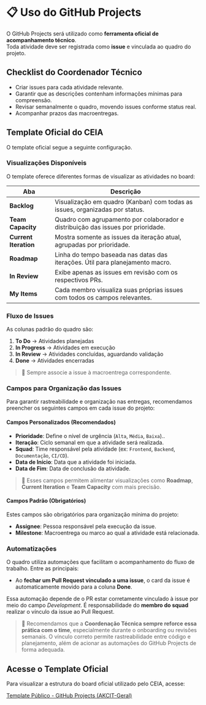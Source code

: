 # 📋 Uso do GitHub Projects

O GitHub Projects será utilizado como **ferramenta oficial de acompanhamento técnico**.  
Toda atividade deve ser registrada como **issue** e vinculada ao quadro do projeto.

## Checklist do Coordenador Técnico

- Criar issues para cada atividade relevante.
- Garantir que as descrições contenham informações mínimas para compreensão.
- Revisar semanalmente o quadro, movendo issues conforme status real.
- Acompanhar prazos das macroentregas.

## Template Oficial do CEIA

O template oficial segue a seguinte configuração.

### Visualizações Disponíveis

O template oferece diferentes formas de visualizar as atividades no board:

| Aba               | Descrição |
|-------------------|-----------|
| **Backlog**        | Visualização em quadro (Kanban) com todas as issues, organizadas por status. |
| **Team Capacity**  | Quadro com agrupamento por colaborador e distribuição das issues por prioridade. |
| **Current Iteration** | Mostra somente as issues da iteração atual, agrupadas por prioridade. |
| **Roadmap**        | Linha do tempo baseada nas datas das iterações. Útil para planejamento macro. |
| **In Review**      | Exibe apenas as issues em revisão com os respectivos PRs. |
| **My Items**       | Cada membro visualiza suas próprias issues com todos os campos relevantes. |

### Fluxo de Issues

As colunas padrão do quadro são:

1. **To Do** → Atividades planejadas  
2. **In Progress** → Atividades em execução  
3. **In Review** → Atividades concluídas, aguardando validação  
4. **Done** → Atividades encerradas  

> 🔔 Sempre associe a issue à macroentrega correspondente.

### Campos para Organização das Issues

Para garantir rastreabilidade e organização nas entregas, recomendamos preencher os seguintes campos em cada issue do projeto:

#### Campos Personalizados (Recomendados)

- **Prioridade**: Define o nível de urgência (`Alta`, `Média`, `Baixa`)..
- **Iteração**: Ciclo semanal em que a atividade será realizada.
- **Squad**: Time responsável pela atividade (ex: `Frontend`, `Backend`, `Documentação`, `CI/CD`).
- **Data de Início**: Data que a atividade foi iniciada.
- **Data de Fim**: Data de conclusão da atividade.

> 🔔 Esses campos permitem alimentar visualizações como **Roadmap**, **Current Iteration** e **Team Capacity** com mais precisão.

#### Campos Padrão (Obrigatórios)

Estes campos são obrigatórios para organização mínima do projeto:

- **Assignee**: Pessoa responsável pela execução da issue.
- **Milestone**: Macroentrega ou marco ao qual a atividade está relacionada.

### Automatizações

O quadro utiliza automações que facilitam o acompanhamento do fluxo de trabalho. Entre as principais:

- Ao **fechar um Pull Request vinculado a uma issue**, o card da issue é automaticamente movido para a coluna **Done**.

Essa automação depende de o PR estar corretamente vinculado à issue por meio do campo _Development_. É responsabilidade do **membro do squad** realizar o vínculo da issue ao Pull Request.

> 🔔 Recomendamos que a **Coordenação Técnica sempre reforce essa prática com o time**, especialmente durante o onboarding ou revisões semanais. O vínculo correto permite rastreabilidade entre código e planejamento, além de acionar as automações do GitHub Projects de forma adequada.

## Acesse o Template Oficial

Para visualizar a estrutura do board oficial utilizado pelo CEIA, acesse:

[Template Público - GitHub Projects (AKCIT-Geral)](https://github.com/orgs/AKCIT-Geral/projects/5)



